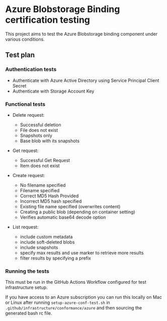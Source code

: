 # Azure Blobstorage Binding certification testing

This project aims to test the Azure Blobstorage binding component under various conditions.

## Test plan

### Authentication tests

* Authenticate with Azure Active Directory using Service Principal Client Secret
* Authenticate with Storage Account Key

### Functional tests

- Delete request:
  - Successful deletion
  - File does not exist
  - Snapshots only
  - Base blob with its snapshots

- Get request:
  - Successful Get Request
  - Item does not exist

- Create request:
  - No filename specified
  - Filename specified
  - Correct MD5 Hash Provided
  - Incorrect MD5 hash specified
  - Existing file name specified (overwrites content)
  - Creating a public blob (depending on container setting)
  - Verifies automatic base64 decode option

- List request:
  - include custom metadata
  - include soft-deleted blobs
  - include snapshots
  - specify max results and use marker to retrieve more results
  - filter results by specifying a prefix

### Running the tests

This must be run in the GitHub Actions Workflow configured for test infrastructure setup.

If you have access to an Azure subscription you can run this locally on Mac or Linux after running `setup-azure-conf-test.sh` in `.github/infrastructure/conformance/azure` and then sourcing the generated bash rc file.